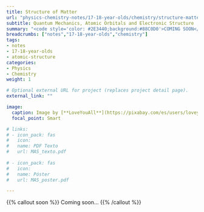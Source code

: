 ```yaml
---
title: Structure of Matter
url: "physics-chemistry-notes/17-18-year-olds/chemistry/structure-matter"
subtitle: Quantum Mechanics, Atomic Orbitals and Electronic Structure
summary: "<code style='color: #2E3440;background:#88C0D0'>COMING SOON</code> <br> Quantum Mechanics, Atomic Orbitals and Electronic Structure."
breadcrumbs: ["notes","17-18-year-olds","chemistry"]
tags:
- notes
- 17-18-year-olds
- atomic-structure
categories:
- Physics
- Chemistry
weight: 1

# Optional external URL for project (replaces project detail page).
external_link: ""

image:
  caption: Image by [**LoveYouAll**](https://pixabay.com/es/users/loveyouall-3307648/) on [Pixabay](https://pixabay.com/es/)
  focal_point: Smart

# links:
# - icon_pack: fas
#   icon:
#   name: PDF Texto
#   url: MAS_texto.pdf
  
# - icon_pack: fas
#   icon:
#   name: Póster
#   url: MAS_poster.pdf

---
```


{{% callout soon %}}
Coming soon...
{{% /callout %}}